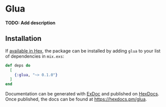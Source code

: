 # Glua

**TODO: Add description**

## Installation

If [available in Hex](https://hex.pm/docs/publish), the package can be installed
by adding `glua` to your list of dependencies in `mix.exs`:

```elixir
def deps do
  [
    {:glua, "~> 0.1.0"}
  ]
end
```

Documentation can be generated with [ExDoc](https://github.com/elixir-lang/ex_doc)
and published on [HexDocs](https://hexdocs.pm). Once published, the docs can
be found at <https://hexdocs.pm/glua>.

